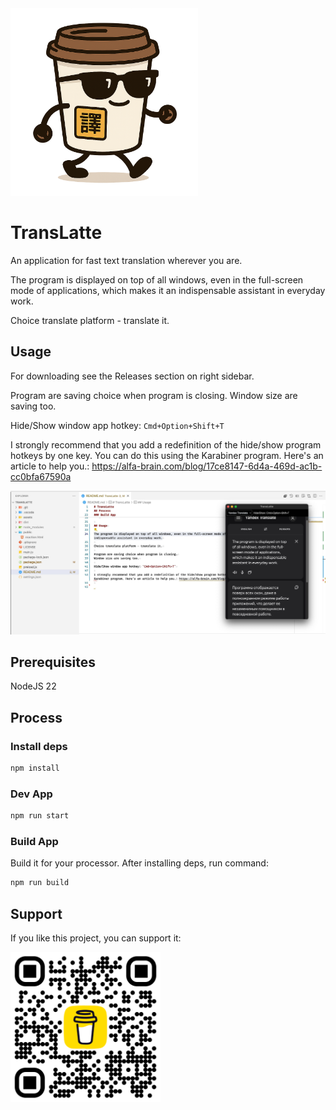 <img src="assets/icon.png" alt="TransLatte Icon" width="300"/>

# TransLatte

An application for fast text translation wherever you are.

The program is displayed on top of all windows, even in the full-screen mode of applications, which makes it an indispensable assistant in everyday work.

Choice translate platform - translate it.

## Usage

For downloading see the Releases section on right sidebar.

Program are saving choice when program is closing.
Window size are saving too.

Hide/Show window app hotkey: `Cmd+Option+Shift+T`

I strongly recommend that you add a redefinition of the hide/show program hotkeys by one key. You can do this using the Karabiner program. Here's an article to help you.: <https://alfa-brain.com/blog/17ce8147-6d4a-469d-ac1b-cc0bfa67590a>

![TransLatte Icon](assets/example.jpg)

## Prerequisites

NodeJS 22

## Process

### Install deps

```sh
npm install
```

### Dev App

```sh
npm run start
```

### Build App

Build it for your processor.
After installing deps, run command:

```sh
npm run build
```

## Support

If you like this project, you can support it:

<img src="assets/bmc_qr.png" alt="TransLatte Icon" width="240"/>
